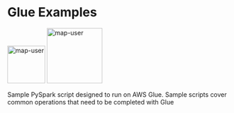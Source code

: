 # Glue Examples

<img width="85" alt="map-user" src="https://img.shields.io/badge/views-1964-green"> <img width="125" alt="map-user" src="https://img.shields.io/badge/unique visits-428-green">

Sample PySpark script designed to run on AWS Glue. Sample scripts cover common operations that need to be completed with Glue
